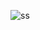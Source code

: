
![ss](https://user-images.githubusercontent.com/67257600/136572906-8fff97bd-da0e-4361-be82-ba47d3187e9f.png)
